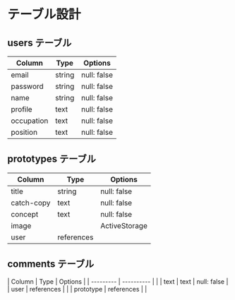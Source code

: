 # テーブル設計

## users テーブル

| Column     | Type   | Options     |
| ---------- | ------ | ----------- |
| email      | string | null: false |
| password   | string | null: false |
| name       | string | null: false |
| profile    | text   | null: false |
| occupation | text   | null: false |
| position   | text   | null: false |

## prototypes テーブル

| Column     | Type       | Options       |
| ---------- | ---------- | ------------- |
| title      | string     | null: false   |
| catch-copy | text       | null: false   |
| concept    | text       | null: false   |
| image      |            | ActiveStorage |
| user       | references |               |

## comments テーブル

| Column    | Type       | Options     |
| --------- | ---------- |             |
| text      | text       | null: false |
| user      | references |             |
| prototype | references |             |
